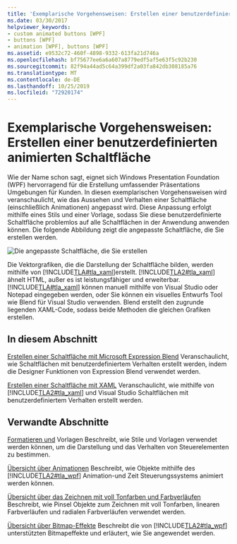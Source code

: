 ```yaml
---
title: 'Exemplarische Vorgehensweisen: Erstellen einer benutzerdefinierten animierten Schaltfläche'
ms.date: 03/30/2017
helpviewer_keywords:
- custom animated buttons [WPF]
- buttons [WPF]
- animation [WPF], buttons [WPF]
ms.assetid: e9532c72-460f-4898-9332-613fa21d746a
ms.openlocfilehash: bf75677ee6a6a607a8779edf5af5e63f5c92b230
ms.sourcegitcommit: 82f94a44ad5c64a399df2a03fa842db308185a76
ms.translationtype: MT
ms.contentlocale: de-DE
ms.lasthandoff: 10/25/2019
ms.locfileid: "72920174"
---
```

# <a name="walkthroughs-create-a-custom-animated-button"></a>Exemplarische Vorgehensweisen: Erstellen einer benutzerdefinierten animierten Schaltfläche
Wie der Name schon sagt, eignet sich Windows Presentation Foundation (WPF) hervorragend für die Erstellung umfassender Präsentations Umgebungen für Kunden. In diesen exemplarischen Vorgehensweisen wird veranschaulicht, wie das Aussehen und Verhalten einer Schaltfläche (einschließlich Animationen) angepasst wird. Diese Anpassung erfolgt mithilfe eines Stils und einer Vorlage, sodass Sie diese benutzerdefinierte Schaltfläche problemlos auf alle Schaltflächen in der Anwendung anwenden können. Die folgende Abbildung zeigt die angepasste Schaltfläche, die Sie erstellen werden.

 ![Die angepasste Schaltfläche, die Sie erstellen](./media/custom-button-blend-intro.jpg "custom_button_blend_Intro")

 Die Vektorgrafiken, die die Darstellung der Schaltfläche bilden, werden mithilfe von [!INCLUDE[TLA#tla_xaml](../../../../includes/tlasharptla-xaml-md.md)]erstellt. [!INCLUDE[TLA2#tla_xaml](../../../../includes/tla2sharptla-xaml-md.md)] ähnelt HTML, außer es ist leistungsfähiger und erweiterbar. [!INCLUDE[TLA#tla_xaml](../../../../includes/tlasharptla-xaml-md.md)] können manuell mithilfe von Visual Studio oder Notepad eingegeben werden, oder Sie können ein visuelles Entwurfs Tool wie Blend für Visual Studio verwenden. Blend erstellt den zugrunde liegenden XAML-Code, sodass beide Methoden die gleichen Grafiken erstellen.

## <a name="in-this-section"></a>In diesem Abschnitt
 [Erstellen einer Schaltfläche mit Microsoft Expression Blend](walkthrough-create-a-button-by-using-microsoft-expression-blend.md) Veranschaulicht, wie Schaltflächen mit benutzerdefiniertem Verhalten erstellt werden, indem die Designer Funktionen von Expression Blend verwendet werden.

 [Erstellen einer Schaltfläche mit XAML](walkthrough-create-a-button-by-using-xaml.md) Veranschaulicht, wie mithilfe von [!INCLUDE[TLA2#tla_xaml](../../../../includes/tla2sharptla-xaml-md.md)] und Visual Studio Schaltflächen mit benutzerdefiniertem Verhalten erstellt werden.

## <a name="related-sections"></a>Verwandte Abschnitte
 [Formatieren und](styling-and-templating.md) Vorlagen Beschreibt, wie Stile und Vorlagen verwendet werden können, um die Darstellung und das Verhalten von Steuerelementen zu bestimmen.

 [Übersicht über Animationen](../graphics-multimedia/animation-overview.md) Beschreibt, wie Objekte mithilfe des [!INCLUDE[TLA2#tla_wpf](../../../../includes/tla2sharptla-wpf-md.md)] Animation-und Zeit Steuerungssystems animiert werden können.

 [Übersicht über das Zeichnen mit voll Tonfarben und Farbverläufen](../graphics-multimedia/painting-with-solid-colors-and-gradients-overview.md) Beschreibt, wie Pinsel Objekte zum Zeichnen mit voll Tonfarben, linearen Farbverläufen und radialen Farbverläufen verwendet werden.

 [Übersicht über Bitmap-Effekte](../graphics-multimedia/bitmap-effects-overview.md) Beschreibt die von [!INCLUDE[TLA2#tla_wpf](../../../../includes/tla2sharptla-wpf-md.md)] unterstützten Bitmapeffekte und erläutert, wie Sie angewendet werden.
